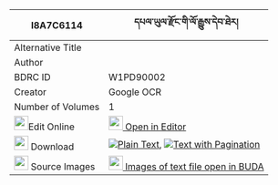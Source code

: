 |I8A7C6114|དཔལ་ཡུལ་རྫོང་གི་ལོ་རྒྱུས་དེབ་ཐེར། 
| --- | --- 
|Alternative Title |
|Author | 
|BDRC ID | W1PD90002
|Creator | Google OCR
|Number of Volumes| 1
|<img width="25" src="https://img.icons8.com/color/25/000000/edit-property.png">Edit Online| [<img width="25" src="https://avatars.githubusercontent.com/u/45091458?s=200&v=4"> Open in Editor](http://editor.openpecha.org/I8A7C6114)
|<img width="25" src="https://img.icons8.com/fluent/48/000000/download-2.png"/>  Download | [![](https://img.icons8.com/color/20/000000/txt.png)Plain Text](https://github.com/Openpecha/I8A7C6114/releases/download/v1/palyul_dzong_gi_logyu_debter_plain_I8A7C6114.zip), [![](https://img.icons8.com/color/20/000000/txt.png)Text with Pagination](https://github.com/Openpecha/I8A7C6114/releases/download/v1/palyul_dzong_gi_logyu_debter_pages_I8A7C6114.zip)
|<img width="25" src="https://img.icons8.com/plasticine/100/000000/pictures-folder.png"/>  Source Images | [<img width="25" src="https://library.bdrc.io/icons/BUDA-small.svg"> Images of text file open in BUDA](https://library.bdrc.io/show/bdr:W1PD90002)